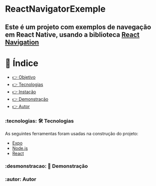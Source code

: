 # ReactNavigatorExemple
## Este é um projeto com exemplos de navegação em React Native, usando a biblioteca [React Navigation](https://reactnavigation.org/docs/getting-started)

# 🏁 Índice
<!--ts-->

* [👉 Objetivo](#objetivo)
* [👉 Tecnologias](#tecnologias)
* [👉 Instação](#instalacao)
* [👉 Demonstração](#demonstracao)
* [👉 Autor](#autor)


<!--te-->


### :tecnologias: **🛠 Tecnologias**

As seguintes ferramentas foram usadas na construção do projeto:

- [Expo](https://expo.io/)
- [Node.js](https://nodejs.org/en/)
- [React](https://pt-br.reactjs.org/)

### :desmonstracao: **🎥 Demonstração**

### :autor: **Autor**
 
